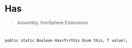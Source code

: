 ﻿

# Has

> Assembly: IronSphere.Extensions



```


public static Boolean Has<T>(this Enum this, T value);
```